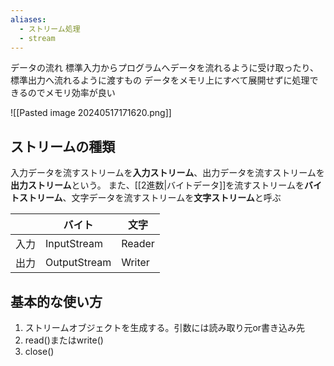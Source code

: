 ```yaml
---
aliases:
  - ストリーム処理
  - stream
---
```

データの流れ
標準入力からプログラムへデータを流れるように受け取ったり、標準出力へ流れるように渡すもの
データをメモリ上にすべて展開せずに処理できるのでメモリ効率が良い

![[Pasted image 20240517171620.png]]

## ストリームの種類
入力データを流すストリームを**入力ストリーム**、出力データを流すストリームを**出力ストリーム**という。
また、[[2進数|バイトデータ]]を流すストリームを**バイトストリーム**、文字データを流すストリームを**文字ストリーム**と呼ぶ

|     | バイト          | 文字     |
| --- | ------------ | ------ |
| 入力  | InputStream  | Reader |
| 出力  | OutputStream | Writer |
## 基本的な使い方
1. ストリームオブジェクトを生成する。引数には読み取り元or書き込み先
2. read()またはwrite()
3. close()